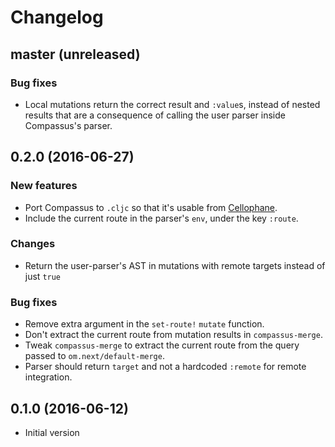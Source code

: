 # Changelog

## master (unreleased)

### Bug fixes

- Local mutations return the correct result and `:value`s, instead of nested results that are a consequence of calling the user parser inside Compassus's parser.

## 0.2.0 (2016-06-27)

### New features

- Port Compassus to `.cljc` so that it's usable from [Cellophane](https://github.com/ladderlife/cellophane).
- Include the current route in the parser's `env`, under the key `:route`.

### Changes

- Return the user-parser's AST in mutations with remote targets instead of just `true`

### Bug fixes

- Remove extra argument in the `set-route!` `mutate` function.
- Don't extract the current route from mutation results in `compassus-merge`.
- Tweak `compassus-merge` to extract the current route from the query passed to `om.next/default-merge`.
- Parser should return `target` and not a hardcoded `:remote` for remote integration.

## 0.1.0 (2016-06-12)

- Initial version
